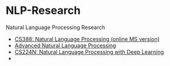 # NLP-Research
Natural Language Processing Research

- [CS388: Natural Language Processing (online MS version)](https://www.cs.utexas.edu/~gdurrett/courses/online-course/materials.html)
- [Advanced Natural Language Processing](https://people.cs.umass.edu/~miyyer/cs685/index.html)
- [CS224N: Natural Language Processing with Deep Learning](https://web.stanford.edu/class/cs224n/)
- []()
